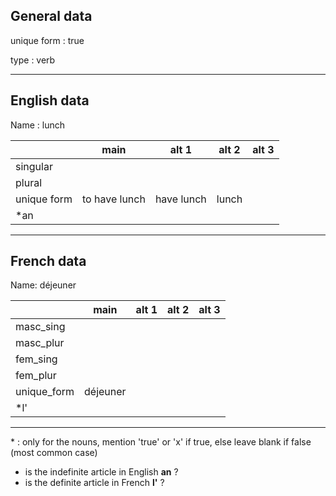 ## General data

unique form : true

type : verb

---

## English data

Name : lunch

|             |     main      |   alt 1    | alt 2 | alt 3 |
| :---------- | :-----------: | :--------: | :---: | ----- |
| singular    |               |            |       |       |
| plural      |               |            |       |       |
| unique form | to have lunch | have lunch | lunch |       |
| \*an        |               |            |       |       |

---

## French data

Name: déjeuner

|             |   main   | alt 1 | alt 2 | alt 3 |
| :---------- | :------: | :---: | :---: | :---: |
| masc_sing   |          |       |       |       |
| masc_plur   |          |       |       |       |
| fem_sing    |          |       |       |       |
| fem_plur    |          |       |       |       |
| unique_form | déjeuner |       |       |       |
| \*l'        |          |       |       |       |

---

\* : only for the nouns, mention 'true' or 'x' if true, else leave blank if false (most common case)

- is the indefinite article in English **an** ?
- is the definite article in French **l'** ?

